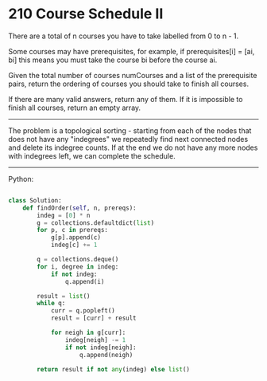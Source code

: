 # 210 Course Schedule II

There are a total of n courses you have to take labelled from 0 to n - 1.

Some courses may have prerequisites, for example, if prerequisites[i] = [ai,
bi] this means you must take the course bi before the course ai.

Given the total number of courses numCourses and a list of the prerequisite
pairs, return the ordering of courses you should take to finish all courses.

If there are many valid answers, return any of them. If it is impossible to
finish all courses, return an empty array.

---

The problem is a topological sorting - starting from each of the nodes that
does not have any "indegrees" we repeatedly find next connected nodes and
delete its indegree counts. If at the end we do not have any more nodes with
indegrees left, we can complete the schedule.

---

Python:

```python

class Solution:
    def findOrder(self, n, prereqs):
        indeg = [0] * n
        g = collections.defaultdict(list)
        for p, c in prereqs:
            g[p].append(c)
            indeg[c] += 1

        q = collections.deque()
        for i, degree in indeg:
            if not indeg:
                q.append(i)

        result = list()
        while q:
            curr = q.popleft()
            result = [curr] + result

            for neigh in g[curr]:
                indeg[neigh] -= 1
                if not indeg[neigh]:
                    q.append(neigh)
        
        return result if not any(indeg) else list()
```
